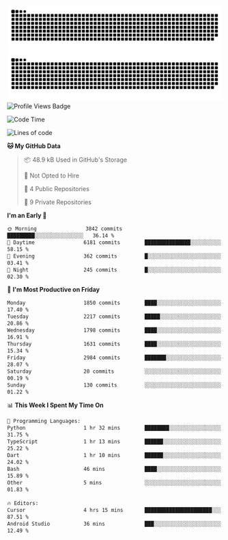 <img src="https://github.com/nielsbaggerman/nielsbaggerman/blob/output/github-contribution-grid-snake.svg#gh-light-mode-only" alt="GitHub Snake Light">
<img src="https://github.com/nielsbaggerman/nielsbaggerman/blob/output/github-contribution-grid-snake-dark.svg#gh-dark-mode-only" alt="GitHub Snake Dark">
<img src="https://komarev.com/ghpvc/?username=nielsbaggerman&amp;label=Profile+Views" alt="Profile Views Badge" />

<!--START_SECTION:waka-->
![Code Time](http://img.shields.io/badge/Code%20Time-2%2C368%20hrs%2012%20mins-blue)

![Lines of code](https://img.shields.io/badge/From%20Hello%20World%20I%27ve%20Written-12.0%20million%20lines%20of%20code-blue)

**🐱 My GitHub Data** 

> 📦 48.9 kB Used in GitHub's Storage 
 > 
> 🚫 Not Opted to Hire
 > 
> 📜 4 Public Repositories 
 > 
> 🔑 9 Private Repositories 
 > 
**I'm an Early 🐤** 

```text
🌞 Morning                3842 commits        █████████░░░░░░░░░░░░░░░░   36.14 % 
🌆 Daytime                6181 commits        ███████████████░░░░░░░░░░   58.15 % 
🌃 Evening                362 commits         █░░░░░░░░░░░░░░░░░░░░░░░░   03.41 % 
🌙 Night                  245 commits         █░░░░░░░░░░░░░░░░░░░░░░░░   02.30 % 
```
📅 **I'm Most Productive on Friday** 

```text
Monday                   1850 commits        ████░░░░░░░░░░░░░░░░░░░░░   17.40 % 
Tuesday                  2217 commits        █████░░░░░░░░░░░░░░░░░░░░   20.86 % 
Wednesday                1798 commits        ████░░░░░░░░░░░░░░░░░░░░░   16.91 % 
Thursday                 1631 commits        ████░░░░░░░░░░░░░░░░░░░░░   15.34 % 
Friday                   2984 commits        ███████░░░░░░░░░░░░░░░░░░   28.07 % 
Saturday                 20 commits          ░░░░░░░░░░░░░░░░░░░░░░░░░   00.19 % 
Sunday                   130 commits         ░░░░░░░░░░░░░░░░░░░░░░░░░   01.22 % 
```


📊 **This Week I Spent My Time On** 

```text
💬 Programming Languages: 
Python                   1 hr 32 mins        ████████░░░░░░░░░░░░░░░░░   31.75 % 
TypeScript               1 hr 13 mins        ██████░░░░░░░░░░░░░░░░░░░   25.22 % 
Dart                     1 hr 10 mins        ██████░░░░░░░░░░░░░░░░░░░   24.02 % 
Bash                     46 mins             ████░░░░░░░░░░░░░░░░░░░░░   15.89 % 
Other                    5 mins              ░░░░░░░░░░░░░░░░░░░░░░░░░   01.83 % 

🔥 Editors: 
Cursor                   4 hrs 15 mins       ██████████████████████░░░   87.51 % 
Android Studio           36 mins             ███░░░░░░░░░░░░░░░░░░░░░░   12.49 % 
```


<!--END_SECTION:waka-->
